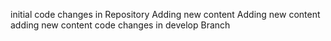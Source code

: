 initial code changes in Repository
Adding new content
Adding new content
adding new content 
code changes in develop Branch
